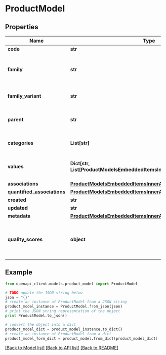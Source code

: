 # ProductModel


## Properties
Name | Type | Description | Notes
------------ | ------------- | ------------- | -------------
**code** | **str** | Product model code | 
**family** | **str** | &lt;a href&#x3D;&#39;api-reference.html#Family&#39;&gt;Family&lt;/a&gt; code  from which the product inherits its attributes and attributes requirements (since the 3.2) | [optional] 
**family_variant** | **str** | Family variant code from which the product model inherits its attributes and variant attributes | 
**parent** | **str** | Code of the parent &lt;a href&#x3D;&#39;api-reference.html#Productmodel&#39;&gt;product model&lt;/a&gt;. This parent can be modified since the 2.3. | [optional] [default to 'null']
**categories** | **List[str]** | Codes of the &lt;a href&#x3D;&#39;api-reference.html#Category&#39;&gt;categories&lt;/a&gt; in which the product model is categorized | [optional] 
**values** | **Dict[str, List[ProductModelsEmbeddedItemsInnerAllOfValuesValueInner]]** | Product model attributes values, see &lt;a href&#x3D;&#39;/concepts/products.html#focus-on-the-product-values&#39;&gt;Product values&lt;/a&gt; section for more details | [optional] 
**associations** | [**ProductModelsEmbeddedItemsInnerAllOfAssociations**](ProductModelsEmbeddedItemsInnerAllOfAssociations.md) |  | [optional] 
**quantified_associations** | [**ProductModelsEmbeddedItemsInnerAllOfQuantifiedAssociations**](ProductModelsEmbeddedItemsInnerAllOfQuantifiedAssociations.md) |  | [optional] 
**created** | **str** | Date of creation | [optional] 
**updated** | **str** | Date of the last update | [optional] 
**metadata** | [**ProductModelsEmbeddedItemsInnerAllOfMetadata**](ProductModelsEmbeddedItemsInnerAllOfMetadata.md) |  | [optional] 
**quality_scores** | **object** | Product model quality scores for each channel/locale combination (&lt;strong&gt;only available since the 7.0 version&lt;/strong&gt; and when the \&quot;with_quality_scores\&quot; query parameter is set to \&quot;true\&quot;) | [optional] 

## Example

```python
from openapi_client.models.product_model import ProductModel

# TODO update the JSON string below
json = "{}"
# create an instance of ProductModel from a JSON string
product_model_instance = ProductModel.from_json(json)
# print the JSON string representation of the object
print ProductModel.to_json()

# convert the object into a dict
product_model_dict = product_model_instance.to_dict()
# create an instance of ProductModel from a dict
product_model_form_dict = product_model.from_dict(product_model_dict)
```
[[Back to Model list]](../README.md#documentation-for-models) [[Back to API list]](../README.md#documentation-for-api-endpoints) [[Back to README]](../README.md)


